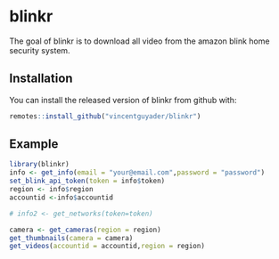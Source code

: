 
<!-- README.md is generated from README.Rmd. Please edit that file -->

# blinkr

<!-- badges: start -->

<!-- badges: end -->

The goal of blinkr is to download all video from the amazon blink home
security system.

## Installation

You can install the released version of blinkr from github with:

``` r
remotes::install_github("vincentguyader/blinkr")
```

## Example

``` r
library(blinkr)
info <- get_info(email = "your@email.com",password = "password")
set_blink_api_token(token = info$token)
region <- info$region
accountid <-info$accountid

# info2 <- get_networks(token=token)

camera <- get_cameras(region = region)
get_thumbnails(camera = camera)
get_videos(accountid = accountid,region = region)
```
